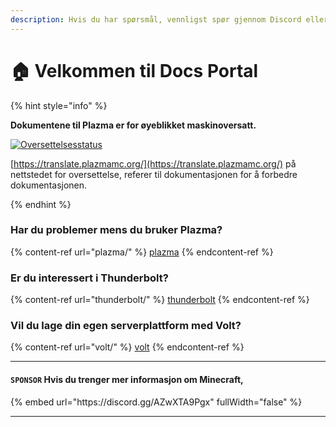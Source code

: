 ```yaml
---
description: Hvis du har spørsmål, vennligst spør gjennom Discord eller GitHub Issues.
---
```


# 🏠 Velkommen til Docs Portal

{% hint style="info" %}

**Dokumentene til Plazma er for øyeblikket maskinoversatt.**

[![Oversettelsesstatus](https://badges.crowdin.net/plazmamc-document-portal/localized.svg)](https://translate.plazmamc.org/)

[https://translate.plazmamc.org/](https://translate.plazmamc.org/) på nettstedet for oversettelse, referer til dokumentasjonen for å forbedre dokumentasjonen.

{% endhint %}

### Har du problemer mens du bruker Plazma?

{% content-ref url="plazma/" %}
[plazma](plazma/)
{% endcontent-ref %}

### Er du interessert i Thunderbolt?

{% content-ref url="thunderbolt/" %}
[thunderbolt](thunderbolt/)
{% endcontent-ref %}

### Vil du lage din egen serverplattform med Volt?

{% content-ref url="volt/" %}
[volt](volt/)
{% endcontent-ref %}

***

#### `SPONSOR` Hvis du trenger mer informasjon om Minecraft, <a href="#etc-1" id="etc-1"></a>

{% embed url="https\://discord.gg/AZwXTA9Pgx" fullWidth="false" %}

***
